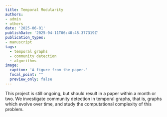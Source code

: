 ```yaml
---
title: Temporal Modularity
authors:
- admin
- others
date: '2025-06-01'
publishDate: '2025-04-11T06:40:48.377319Z'
publication_types:
- manuscript
tags:
  - temporal graphs
  - community detection
  - algorithms
image:
  caption: 'A figure from the paper.'
  focal_point: ""
  preview_only: false
---
```


This project is still ongoing, but should result in a paper within a month or two. We investigate community detection in temporal graphs, that is, graphs which evolve over time, and study the computational complexity of this problem.
